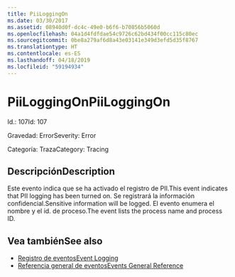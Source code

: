 ```yaml
---
title: PiiLoggingOn
ms.date: 03/30/2017
ms.assetid: 08940d0f-dc4c-49e0-b6f6-b70856b5060d
ms.openlocfilehash: 04a1d4fdfdae54c9726c62bd434f00cc115c80ec
ms.sourcegitcommit: 0be8a279af6d8a43e03141e349d3efd5d35f8767
ms.translationtype: HT
ms.contentlocale: es-ES
ms.lasthandoff: 04/18/2019
ms.locfileid: "59194934"
---
```

# <a name="piiloggingon"></a><span data-ttu-id="c7fb8-102">PiiLoggingOn</span><span class="sxs-lookup"><span data-stu-id="c7fb8-102">PiiLoggingOn</span></span>
<span data-ttu-id="c7fb8-103">Id.: 107</span><span class="sxs-lookup"><span data-stu-id="c7fb8-103">Id: 107</span></span>  
  
 <span data-ttu-id="c7fb8-104">Gravedad: Error</span><span class="sxs-lookup"><span data-stu-id="c7fb8-104">Severity: Error</span></span>  
  
 <span data-ttu-id="c7fb8-105">Categoría: Traza</span><span class="sxs-lookup"><span data-stu-id="c7fb8-105">Category: Tracing</span></span>  
  
## <a name="description"></a><span data-ttu-id="c7fb8-106">Descripción</span><span class="sxs-lookup"><span data-stu-id="c7fb8-106">Description</span></span>  
 <span data-ttu-id="c7fb8-107">Este evento indica que se ha activado el registro de PII.</span><span class="sxs-lookup"><span data-stu-id="c7fb8-107">This event indicates that PII logging has been turned on.</span></span> <span data-ttu-id="c7fb8-108">Se registrará la información confidencial.</span><span class="sxs-lookup"><span data-stu-id="c7fb8-108">Sensitive information will be logged.</span></span> <span data-ttu-id="c7fb8-109">El evento enumera el nombre y el id. de proceso.</span><span class="sxs-lookup"><span data-stu-id="c7fb8-109">The event lists the process name and process ID.</span></span>  
  
## <a name="see-also"></a><span data-ttu-id="c7fb8-110">Vea también</span><span class="sxs-lookup"><span data-stu-id="c7fb8-110">See also</span></span>

- [<span data-ttu-id="c7fb8-111">Registro de eventos</span><span class="sxs-lookup"><span data-stu-id="c7fb8-111">Event Logging</span></span>](../../../../../docs/framework/wcf/diagnostics/event-logging/index.md)
- [<span data-ttu-id="c7fb8-112">Referencia general de eventos</span><span class="sxs-lookup"><span data-stu-id="c7fb8-112">Events General Reference</span></span>](../../../../../docs/framework/wcf/diagnostics/event-logging/events-general-reference.md)
